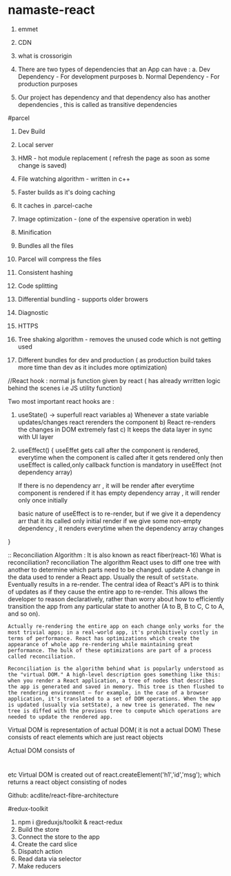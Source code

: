 # namaste-react



1. emmet
2. CDN
3. what is crossorigin
4. There are two types of dependencies that an App can have :
    a. Dev Dependency - For development purposes
    b. Normal Dependency - For production purposes


5. Our project has dependency and that dependency also has another dependencies , this is called as transitive dependencies


#parcel
1. Dev Build
2. Local server

3. HMR - hot module replacement ( refresh the page as soon as some change is saved)
4. File watching algorithm - written in c++
5. Faster builds as it's doing caching
6. It caches in .parcel-cache
7. Image optimization - (one of the expensive operation in web)
8. Minification
9. Bundles all the files
10. Parcel will compress the files
11. Consistent hashing
12. Code splitting 
13. Differential bundling -  supports older browers
14. Diagnostic
15. HTTPS
16. Tree shaking algorithm - removes the unused code which is not getting used
17. Different bundles for dev and production ( as production build takes more time than dev as it includes more optimization)




//React hook : normal js function given by react ( has already wrritten logic behind the scenes i.e JS utility function)

Two most important react hooks are :
1) useState() -> superfull react variables
a) Whenever a state variable updates/changes react rerenders the component
b) React re-renders the changes in DOM extremely fast
c) It keeps the data layer in sync with UI layer
2) useEffect()
{
    useEffet gets call after the component is rendered, everytime when the component is called after it gets rendered only then useEffect is called,only callback function is mandatory in useEffect (not dependency array)

    If there is no dependency arr , it will be render after everytime component is rendered
    if it has empty dependency array , it will render only once initially

    basic nature of useEffect is to re-render, but if we give it a dependency arr that it its called only initial render
    if we give some non-empty dependency , it renders everytime when the dependency array changes

}





:: Reconciliation Algorithm : It is also known as react fiber(react-16)
What is reconciliation?
reconciliation
    The algorithm React uses to diff one tree with another to determine which parts need to be changed.
    update
    A change in the data used to render a React app. Usually the result of `setState`. Eventually results in a re-render.
    The central idea of React's API is to think of updates as if they cause the entire app to re-render. This allows the developer to reason declaratively, rather than worry about how to efficiently transition the app from any particular state to another (A to B, B to C, C to A, and so on).

    Actually re-rendering the entire app on each change only works for the most trivial apps; in a real-world app, it's prohibitively costly in terms of performance. React has optimizations which create the appearance of whole app re-rendering while maintaining great performance. The bulk of these optimizations are part of a process called reconciliation.

    Reconciliation is the algorithm behind what is popularly understood as the "virtual DOM." A high-level description goes something like this: when you render a React application, a tree of nodes that describes the app is generated and saved in memory. This tree is then flushed to the rendering environment — for example, in the case of a browser application, it's translated to a set of DOM operations. When the app is updated (usually via setState), a new tree is generated. The new tree is diffed with the previous tree to compute which operations are needed to update the rendered app.

Virtual DOM is representation of actual DOM( it is not a actual DOM)
These consists of react elements which are just react objects

Actual DOM consists of <div><h1></div> etc
Virtual DOM is created out of react.createElement('h1','id','msg');
which returns a react object consisting of nodes

Github: acdlite/react-fibre-architecture



#redux-toolkit

1) npm i @reduxjs/toolkit & react-redux
2) Build the store
3) Connect the store to the app
4) Create the card slice
5) Dispatch action
6) Read data via selector
7) Make reducers
